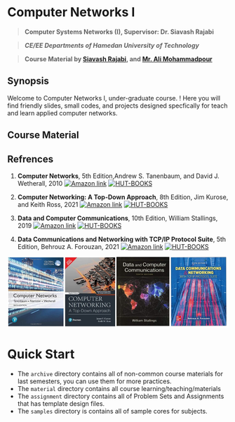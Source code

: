 # **Computer Networks I**

> **Computer Systems Networks (I), Supervisor: Dr. Siavash Rajabi**

> ***CE/EE Departments of Hamedan University of Technology***

> **Course Material by [Siavash Rajabi](), and [Mr. Ali Mohammadpour](https://github.com/alimpk)**

## Synopsis
Welcome to Computer Networks I, under-graduate course. ! Here you will find friendly slides, small codes, and projects designed specfically for teach and learn applied computer networks.


## Course Material

## Refrences

1. **Computer Networks**, 5th Edition,Andrew S. Tanenbaum, and David J. Wetherall, 2010
[![Amazon link](https://img.shields.io/badge/AMAZON-LINK-orange)](https://www.amazon.com/Computer-Networks-5th-Andrew-Tanenbaum/dp/0132126958) [![HUT-BOOKS](https://img.shields.io/badge/HUT--BOOK-Download-green)]()

2. **Computer Networking: A Top-Down Approach**, 8th Edition, Jim Kurose, and Keith Ross, 2021
[![Amazon link](https://img.shields.io/badge/AMAZON-LINK-orange)](https://www.amazon.com/Computer-Networking-Top-Down-James-Kurose/dp/9356061319) [![HUT-BOOKS](https://img.shields.io/badge/HUT--BOOK-Download-green)]()

3. **Data and Computer Communications**, 10th Edition, William Stallings, 2019
[![Amazon link](https://img.shields.io/badge/AMAZON-LINK-orange)](https://www.amazon.com/Computer-Communications-William-Stallings-Books/dp/0133506487) [![HUT-BOOKS](https://img.shields.io/badge/HUT--BOOK-Download-green)]()

4. **Data Communications and Networking with TCP/IP Protocol Suite**, 5th Edition, Behrouz A. Forouzan, 2021
[![Amazon link](https://img.shields.io/badge/AMAZON-LINK-orange)](https://www.amazon.com/Data-Communications-Networking-Protocol-Suite-dp-0078022096/dp/0078022096) [![HUT-BOOKS](https://img.shields.io/badge/HUT--BOOK-Download-green)]()
   

<p align="center">
  <img width="800" src="./raw/img/references-covers.jpg">
</p>

# Quick Start

* The `archive` directory contains all of non-common course materials for last semesters, you can use them for more practices.
* The `material` directory contains all course learning/teaching/materials
* The `assignment` directory contains all of Problem Sets and Assignments that has template design files.
* The `samples` directory is contains all of sample cores for subjects.
